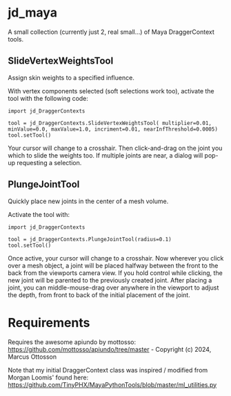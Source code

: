 # jd_maya
A small collection (currently just 2, real small...) of Maya DraggerContext tools.

## SlideVertexWeightsTool
Assign skin weights to a specified influence.

With vertex components selected (soft selections work too), activate the tool with the following code:
```
import jd_DraggerContexts

tool = jd_DraggerContexts.SlideVertexWeightsTool( multiplier=0.01, minValue=0.0, maxValue=1.0, incriment=0.01, nearInfThreshold=0.0005)
tool.setTool()
```
Your cursor will change to a crosshair. Then click-and-drag on the joint you which to slide the weights too. If multiple joints are near, a dialog will pop-up requesting a selection.

## PlungeJointTool
Quickly place new joints in the center of a mesh volume.

Activate the tool with:
```
import jd_DraggerContexts

tool = jd_DraggerContexts.PlungeJointTool(radius=0.1)
tool.setTool()
```
Once active, your cursor will change to a crosshair. Now wherever you click over a mesh object, a joint will be placed halfway between the front to the back from the viewports camera view. If you hold control while clicking, the new joint will be parented to the previously created joint. After placing a joint, you can middle-mouse-drag over anywhere in the viewport to adjust the depth, from front to back of the initial placement of the joint.

# Requirements
Requires the awesome apiundo by mottosso: https://github.com/mottosso/apiundo/tree/master - Copyright (c) 2024, Marcus Ottosson

Note that my initial DraggerContext class was inspired / modified from Morgan Loomis' found here: https://github.com/TinyPHX/MayaPythonTools/blob/master/ml_utilities.py
